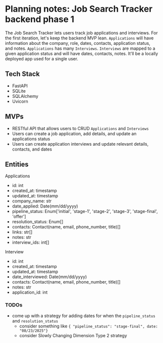 # Planning notes: Job Search Tracker backend phase 1

The Job Search Tracker lets users track job applications and interviews. For the first iteration, let's keep the backend MVP lean. `Applications` will have information about the company, role, dates, contacts, application status, and notes. `Applications` has many `Interviews`. `Interviews` are mapped to a given application status and will have dates, contacts, notes. It'll be a locally deployed app used for a single user.

## Tech Stack

- FastAPI
- SQLite
- SQLAlchemy
- Uvicorn

## MVPs

- RESTful API that allows users to CRUD `Applications` and `Interviews`
- Users can create a job application, add details, and update an applications status
- Users can create application interviews and update relevant details, contacts, and dates

## Entities

Applications
  - id: int
  - created_at: timestamp
  - updated_at: timestamp
  - company_name: str
  - date_applied: Date(mm/dd/yyyy)
  - pipeline_status: Enum['initial', 'stage-1', 'stage-2', 'stage-3', 'stage-final', 'offer']
  - resolution_status: Enum[]
  - contacts: Contact(name, email, phone_number, title)[]
  - links: str[]
  - notes: str
  - interview_ids: int[]

Interview
  - id: int
  - created_at: timestamp
  - updated_at: timestamp
  - date_interviewed: Date(mm/dd/yyyy)
  - contacts: Contact(name, email, phone_number, title)[]
  - notes: str
  - application_id: int

### TODOs

  - come up with a strategy for adding dates for when the `pipeline_status` and `resolution_status`
    - consider something like `{ "pipeline_status": "stage-final", date: "08/23/2025"}`
    - consider Slowly Changing Dimension Type 2 strategy
